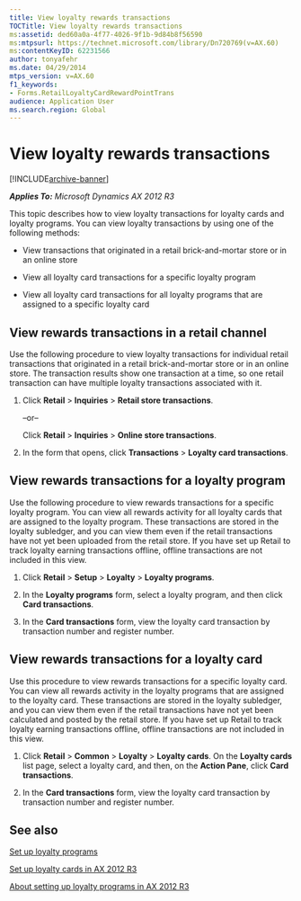 ```yaml
---
title: View loyalty rewards transactions
TOCTitle: View loyalty rewards transactions
ms:assetid: ded60a0a-4f77-4026-9f1b-9d84b8f56590
ms:mtpsurl: https://technet.microsoft.com/library/Dn720769(v=AX.60)
ms:contentKeyID: 62231566
author: tonyafehr
ms.date: 04/29/2014
mtps_version: v=AX.60
f1_keywords:
- Forms.RetailLoyaltyCardRewardPointTrans
audience: Application User
ms.search.region: Global
---
```


# View loyalty rewards transactions 


[!INCLUDE[archive-banner](includes/archive-banner.md)]


_**Applies To:** Microsoft Dynamics AX 2012 R3_

This topic describes how to view loyalty transactions for loyalty cards and loyalty programs. You can view loyalty transactions by using one of the following methods:

  - View transactions that originated in a retail brick-and-mortar store or in an online store

  - View all loyalty card transactions for a specific loyalty program

  - View all loyalty card transactions for all loyalty programs that are assigned to a specific loyalty card

## View rewards transactions in a retail channel

Use the following procedure to view loyalty transactions for individual retail transactions that originated in a retail brick-and-mortar store or in an online store. The transaction results show one transaction at a time, so one retail transaction can have multiple loyalty transactions associated with it.

1.  Click **Retail** \> **Inquiries** \> **Retail store transactions**.
    
    –or–
    
    Click **Retail** \> **Inquiries** \> **Online store transactions**.

2.  In the form that opens, click **Transactions** \> **Loyalty card transactions**.

## View rewards transactions for a loyalty program

Use the following procedure to view rewards transactions for a specific loyalty program. You can view all rewards activity for all loyalty cards that are assigned to the loyalty program. These transactions are stored in the loyalty subledger, and you can view them even if the retail transactions have not yet been uploaded from the retail store. If you have set up Retail to track loyalty earning transactions offline, offline transactions are not included in this view.

1.  Click **Retail** \> **Setup** \> **Loyalty** \> **Loyalty programs**.

2.  In the **Loyalty programs** form, select a loyalty program, and then click **Card transactions**.

3.  In the **Card transactions** form, view the loyalty card transaction by transaction number and register number.

## View rewards transactions for a loyalty card

Use this procedure to view rewards transactions for a specific loyalty card. You can view all rewards activity in the loyalty programs that are assigned to the loyalty card. These transactions are stored in the loyalty subledger, and you can view them even if the retail transactions have not yet been calculated and posted by the retail store. If you have set up Retail to track loyalty earning transactions offline, offline transactions are not included in this view.

1.  Click **Retail** \> **Common** \> **Loyalty** \> **Loyalty cards**. On the **Loyalty cards** list page, select a loyalty card, and then, on the **Action Pane**, click **Card transactions**.

2.  In the **Card transactions** form, view the loyalty card transaction by transaction number and register number.

## See also

[Set up loyalty programs](set-up-loyalty-programs.md)

[Set up loyalty cards in AX 2012 R3](set-up-loyalty-cards-in-ax-2012-r3.md)

[About setting up loyalty programs in AX 2012 R3](about-setting-up-loyalty-programs-in-ax-2012-r3.md)

  


